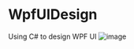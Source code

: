 # WpfUIDesign
Using C# to design WPF UI
![image](https://user-images.githubusercontent.com/105095063/214523678-f7acd39f-f222-4503-80bd-c25c20c6ca3b.png)

